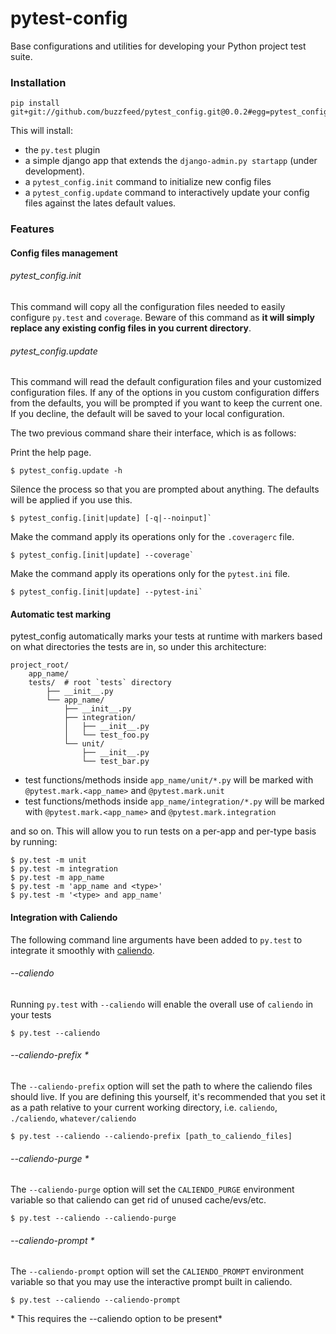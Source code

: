 # pytest-config

Base configurations and utilities for developing your Python project test suite.

### Installation

    pip install git+git://github.com/buzzfeed/pytest_config.git@0.0.2#egg=pytest_config==0.0.2

This will install:

- the `py.test` plugin
- a simple django app that extends the `django-admin.py startapp` (under development).
- a `pytest_config.init` command to initialize new config files
- a `pytest_config.update` command to interactively update your config files
against the lates default values.

### Features

#### Config files management

###### pytest_config.init

This command will copy all the configuration files needed to easily configure
`py.test` and `coverage`. Beware of this command as **it will simply replace any
existing config files in you current directory**.

###### pytest_config.update

This command will read the default configuration files and your customized
configuration files. If any of the options in you custom configuration differs
from the defaults, you will be prompted if you want to keep the current one.
If you decline, the default will be saved to your local configuration.

The two previous command share their interface, which is as follows:

Print the help page.

    $ pytest_config.update -h

Silence the process so that you are prompted about anything.
The defaults will be applied if you use this.

    $ pytest_config.[init|update] [-q|--noinput]`

Make the command apply its operations only for the `.coveragerc` file.

    $ pytest_config.[init|update] --coverage`

Make the command apply its operations only for the `pytest.ini` file.

    $ pytest_config.[init|update] --pytest-ini`

#### Automatic test marking

pytest_config automatically marks your tests at runtime with markers based on
what directories the tests are in, so under this architecture:

    project_root/
        app_name/
        tests/  # root `tests` directory
            ├── __init__.py
            └── app_name/
                ├── __init__.py
                ├── integration/
                │   ├── __init__.py
                │   └── test_foo.py
                └── unit/
                    ├── __init__.py
                    └── test_bar.py

- test functions/methods inside `app_name/unit/*.py` will be marked with
`@pytest.mark.<app_name>` and `@pytest.mark.unit`
- test functions/methods inside `app_name/integration/*.py` will be marked with
`@pytest.mark.<app_name>` and `@pytest.mark.integration`

and so on. This will allow you to run tests on a per-app and per-type basis by running:

    $ py.test -m unit
    $ py.test -m integration
    $ py.test -m app_name
    $ py.test -m 'app_name and <type>'
    $ py.test -m '<type> and app_name'

#### Integration with Caliendo

The following command line arguments have been added to `py.test` to integrate it
smoothly with [caliendo](https://github.com/buzzfeed/caliendo).

###### --caliendo

Running `py.test` with `--caliendo` will enable the overall use of `caliendo`
in your tests

    $ py.test --caliendo

###### --caliendo-prefix *

The `--caliendo-prefix` option will set the path to where the caliendo files
should live. If you are defining this yourself, it's recommended that you set
it as a path relative to your current working directory, i.e. `caliendo`, `./caliendo`, `whatever/caliendo`

    $ py.test --caliendo --caliendo-prefix [path_to_caliendo_files]

###### --caliendo-purge *

The `--caliendo-purge` option will set the `CALIENDO_PURGE` environment variable
so that caliendo can get rid of unused cache/evs/etc.

    $ py.test --caliendo --caliendo-purge

###### --caliendo-prompt *

The `--caliendo-prompt` option will set the `CALIENDO_PROMPT` environment
variable so that you may use the interactive prompt built in caliendo.

    $ py.test --caliendo --caliendo-prompt

\* This requires the --caliendo option to be present*
